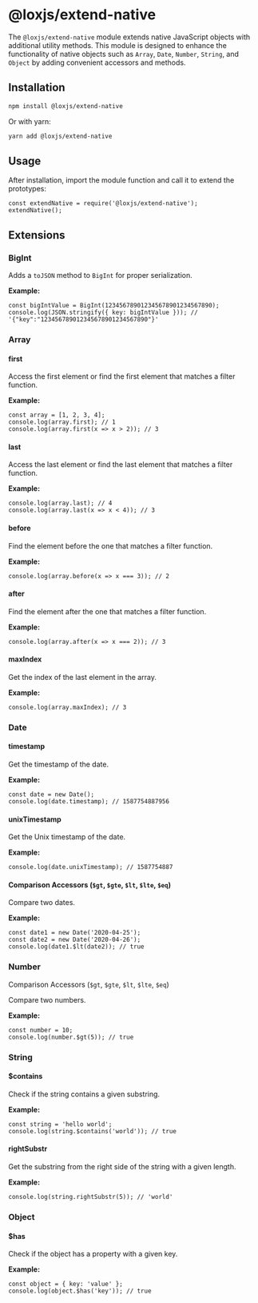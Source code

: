# @loxjs/extend-native

The `@loxjs/extend-native` module extends native JavaScript objects with additional utility methods. This module is designed to enhance the functionality of native objects such as `Array`, `Date`, `Number`, `String`, and `Object` by adding convenient accessors and methods.

## Installation

```sh
npm install @loxjs/extend-native
```

Or with yarn:

```sh
yarn add @loxjs/extend-native
```

## Usage

After installation, import the module function and call it to extend the prototypes:

```
const extendNative = require('@loxjs/extend-native');
extendNative();
```

## Extensions

### BigInt

Adds a `toJSON` method to `BigInt` for proper serialization.

**Example:**

```
const bigIntValue = BigInt(123456789012345678901234567890);
console.log(JSON.stringify({ key: bigIntValue })); // '{"key":"123456789012345678901234567890"}'
```

### Array

#### first

Access the first element or find the first element that matches a filter function.

**Example:**

```
const array = [1, 2, 3, 4];
console.log(array.first); // 1
console.log(array.first(x => x > 2)); // 3
```

#### last

Access the last element or find the last element that matches a filter function.

**Example:**

```
console.log(array.last); // 4
console.log(array.last(x => x < 4)); // 3
```

#### before

Find the element before the one that matches a filter function.

**Example:**

```
console.log(array.before(x => x === 3)); // 2
```

#### after

Find the element after the one that matches a filter function.

**Example:**

```
console.log(array.after(x => x === 2)); // 3
```

#### maxIndex

Get the index of the last element in the array.

**Example:**

```
console.log(array.maxIndex); // 3
```

### Date

#### timestamp

Get the timestamp of the date.

**Example:**

```
const date = new Date();
console.log(date.timestamp); // 1587754887956
```

#### unixTimestamp

Get the Unix timestamp of the date.

**Example:**

```
console.log(date.unixTimestamp); // 1587754887
```

#### Comparison Accessors (`$gt`, `$gte`, `$lt`, `$lte`, `$eq`)

Compare two dates.

**Example:**

```
const date1 = new Date('2020-04-25');
const date2 = new Date('2020-04-26');
console.log(date1.$lt(date2)); // true
```

### Number

Comparison Accessors (`$gt`, `$gte`, `$lt`, `$lte`, `$eq`)

Compare two numbers.

**Example:**

```
const number = 10;
console.log(number.$gt(5)); // true
```

### String

#### $contains

Check if the string contains a given substring.

**Example:**

```
const string = 'hello world';
console.log(string.$contains('world')); // true
```

#### rightSubstr

Get the substring from the right side of the string with a given length.

**Example:**

```
console.log(string.rightSubstr(5)); // 'world'
```

### Object

#### $has

Check if the object has a property with a given key.

**Example:**

```
const object = { key: 'value' };
console.log(object.$has('key')); // true
```
